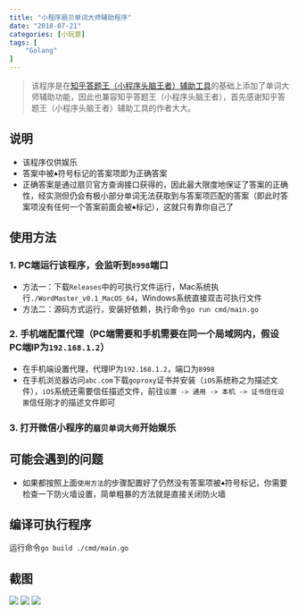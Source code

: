 ```yaml
---
title: "小程序扇贝单词大师辅助程序"
date: "2018-07-21"
categories: [小玩意]
tags: [
    "Golang"
]
---
```




> 该程序是在[知乎答题王（小程序头脑王者）辅助工具](https://github.com/sundy-li/wechat_brain)的基础上添加了单词大师辅助功能，因此也兼容知乎答题王（小程序头脑王者），首先感谢知乎答题王（小程序头脑王者）辅助工具的作者大大。

## 说明

+ 该程序仅供娱乐
+ 答案中被`♠`符号标记的答案项即为正确答案
+ 正确答案是通过扇贝官方查询接口获得的，因此最大限度地保证了答案的正确性，经实测但仍会有极小部分单词无法获取到与答案项匹配的答案（即此时答案项没有任何一个答案前面会被`♠`标记），这就只有靠你自己了

## 使用方法

### 1. PC端运行该程序，会监听到`8998`端口

+ 方法一：下载`Releases`中的可执行文件运行，Mac系统执行`./WordMaster_v0.1_MacOS_64`，Windows系统直接双击可执行文件
+ 方法二：源码方式运行，安装好依赖，执行命令`go run cmd/main.go`

### 2. 手机端配置代理（PC端需要和手机需要在同一个局域网内，假设PC端IP为`192.168.1.2`）

+ 在手机端设置代理，代理IP为`192.168.1.2`，端口为`8998`
+ 在手机浏览器访问`abc.com`下载`goproxy`证书并安装（`iOS`系统称之为描述文件），`iOS`系统还需要信任描述文件，前往`设置 -> 通用 -> 本机 -> 证书信任设置`信任刚才的描述文件即可

### 3. 打开微信小程序的`扇贝单词大师`开始娱乐

## 可能会遇到的问题

+ 如果都按照上面`使用方法`的步骤配置好了仍然没有答案项被`♠`符号标记，你需要检查一下防火墙设置，简单粗暴的方法就是直接关闭防火墙

## 编译可执行程序

运行命令`go build ./cmd/main.go`

## 截图

![](https://raw.githubusercontent.com/igordonxiao/word-master/master/screenshot/sc1.jpeg)
![](https://raw.githubusercontent.com/igordonxiao/word-master/master/screenshot/sc2.jpeg)
![](https://raw.githubusercontent.com/igordonxiao/word-master/master/screenshot/terminal.png)

